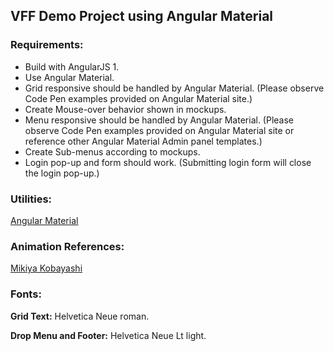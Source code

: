 VFF Demo Project using Angular Material
-----------------

### Requirements:
- Build with AngularJS 1.
- Use Angular Material.
- Grid responsive should be handled by Angular Material. (Please observe Code Pen examples provided on Angular Material site.)
- Create Mouse-over behavior shown in mockups.
- Menu responsive should be handled by Angular Material. (Please observe Code Pen examples provided on Angular Material site or reference other Angular Material Admin panel templates.)
- Create Sub-menus according to mockups.
- Login pop-up and form should work. (Submitting login form will close the login pop-up.)

### Utilities:
[Angular Material](https://material.angularjs.org/latest/)
 
### Animation References:
[Mikiya Kobayashi](http://www.mikiyakobayashi.com)
 
### Fonts:
**Grid Text:** Helvetica Neue roman.

**Drop Menu and Footer:** Helvetica Neue Lt light.
